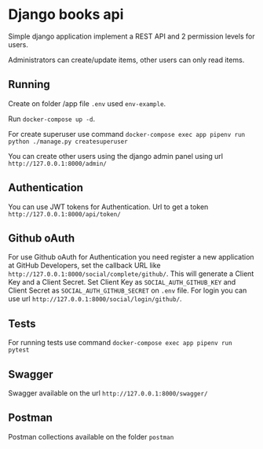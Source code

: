 # Django books api

Simple django application implement a REST API and 2 permission levels for users.

Administrators can create/update items, other users can only read items.

## Running

Create on folder /app file `.env` used `env-example`.

Run `docker-compose up -d`.

For create superuser use command `docker-compose exec app pipenv run python ./manage.py createsuperuser`

You can create other users using the django admin panel using url `http://127.0.0.1:8000/admin/`

## Authentication

You can use JWT tokens for Authentication. Url to get a token `http://127.0.0.1:8000/api/token/`

## Github oAuth

For use Github oAuth for Authentication you need register a new application at GitHub Developers, 
set the callback URL like `http://127.0.0.1:8000/social/complete/github/`. 
This will generate a Client Key and a Client Secret. 
Set Client Key as `SOCIAL_AUTH_GITHUB_KEY` and Client Secret as `SOCIAL_AUTH_GITHUB_SECRET` on `.env` file.
For login you can use url `http://127.0.0.1:8000/social/login/github/`.


## Tests

For running tests use command `docker-compose exec app pipenv run pytest`


## Swagger

Swagger available on the url `http://127.0.0.1:8000/swagger/`

## Postman

Postman collections available on the folder `postman`